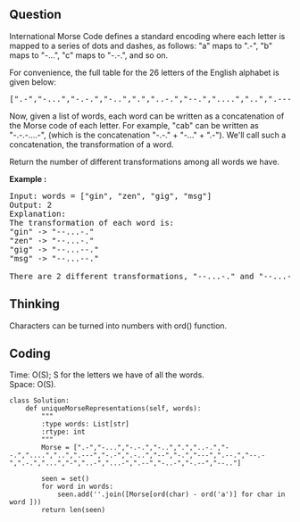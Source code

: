 ## Question
International Morse Code defines a standard encoding where each letter is mapped to a series of dots and dashes, as follows: "a" maps to ".-", "b" maps to "-...", "c" maps to "-.-.", and so on.<br>

For convenience, the full table for the 26 letters of the English alphabet is given below:

<pre>
[".-","-...","-.-.","-..",".","..-.","--.","....","..",".---","-.-",".-..","--","-.","---",".--.","--.-",".-.","...","-","..-","...-",".--","-..-","-.--","--.."]
</pre>

Now, given a list of words, each word can be written as a concatenation of the Morse code of each letter. For example, "cab" can be written as "-.-.-....-", (which is the concatenation "-.-." + "-..." + ".-"). We'll call such a concatenation, the transformation of a word.<br>

Return the number of different transformations among all words we have.

**Example :**
<pre>
Input: words = ["gin", "zen", "gig", "msg"]
Output: 2
Explanation: 
The transformation of each word is:
"gin" -> "--...-."
"zen" -> "--...-."
"gig" -> "--...--."
"msg" -> "--...--."

There are 2 different transformations, "--...-." and "--...--.".
</pre>

## Thinking
Characters can be turned into numbers with ord() function.

## Coding
Time: O(S); S for the letters we have of all the words. </br>
Space: O(S). 
```python3
class Solution:
    def uniqueMorseRepresentations(self, words):
        """
        :type words: List[str]
        :rtype: int
        """
        Morse = [".-","-...","-.-.","-..",".","..-.","--.","....","..",".---","-.-",".-..","--","-.","---",".--.","--.-",".-.","...","-","..-","...-",".--","-..-","-.--","--.."]
        
        seen = set()
        for word in words:
            seen.add(''.join([Morse[ord(char) - ord('a')] for char in word ]))
        return len(seen)
```

